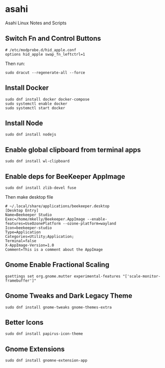 # asahi
Asahi Linux Notes and Scripts

## Switch Fn and Control Buttons
```
# /etc/modprobe.d/hid_apple.conf
options hid_apple swap_fn_leftctrl=1
```
Then run:
```
sudo dracut --regenerate-all --force
```

## Install Docker
```
sudo dnf install docker docker-compose
sudo systemctl enable docker
sudo systemctl start docker
```

## Install Node
```
sudo dnf install nodejs
```

## Enable global clipboard from terminal apps
```
sudo dnf install wl-clipboard
```

## Enable deps for BeeKeeper AppImage
```
sudo dnf install zlib-devel fuse
```
Then make desktop file
```
# ~/.local/share/applications/beekeeper.desktop
[Desktop Entry]
Name=Beekeeper Studio
Exec=/home/mkelly/Beekeeper.AppImage --enable-features=UseOzonePlatform --ozone-platform=wayland
Icon=beekeeper-studio
Type=Application
Categories=Utility;Application;
Terminal=false
X-AppImage-Version=1.0
Comment=This is a comment about the AppImage
```


## Gnome Enable Fractional Scaling
```
gsettings set org.gnome.mutter experimental-features "['scale-monitor-framebuffer']"
```

## Gnome Tweaks and Dark Legacy Theme
```
sudo dnf install gnome-tweaks gnome-themes-extra
```

## Better Icons
```
sudo dnf install papirus-icon-theme
```

## Gnome Extensions
```
sudo dnf install gnomne-extension-app
```

